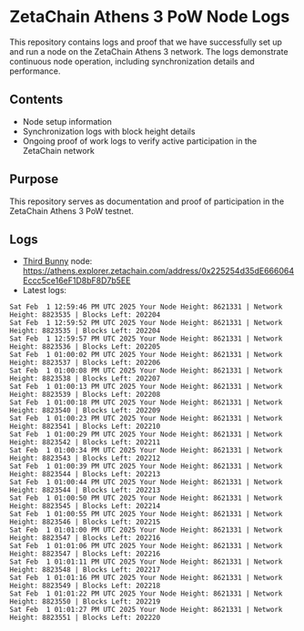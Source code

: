 # ZetaChain Athens 3 PoW Node Logs
This repository contains logs and proof that we have successfully set up and run a node on the ZetaChain Athens 3 network. The logs demonstrate continuous node operation, including synchronization details and performance.

## Contents
- Node setup information
- Synchronization logs with block height details
- Ongoing proof of work logs to verify active participation in the ZetaChain network

## Purpose
This repository serves as documentation and proof of participation in the ZetaChain Athens 3 PoW testnet.

## Logs

- [Third Bunny](https://thirdbunny.xyz/) node: https://athens.explorer.zetachain.com/address/0x225254d35dE666064Eccc5ce16eF1D8bF8D7b5EE
- Latest logs:
```
Sat Feb  1 12:59:46 PM UTC 2025 Your Node Height: 8621331 | Network Height: 8823535 | Blocks Left: 202204
Sat Feb  1 12:59:52 PM UTC 2025 Your Node Height: 8621331 | Network Height: 8823535 | Blocks Left: 202204
Sat Feb  1 12:59:57 PM UTC 2025 Your Node Height: 8621331 | Network Height: 8823536 | Blocks Left: 202205
Sat Feb  1 01:00:02 PM UTC 2025 Your Node Height: 8621331 | Network Height: 8823537 | Blocks Left: 202206
Sat Feb  1 01:00:08 PM UTC 2025 Your Node Height: 8621331 | Network Height: 8823538 | Blocks Left: 202207
Sat Feb  1 01:00:13 PM UTC 2025 Your Node Height: 8621331 | Network Height: 8823539 | Blocks Left: 202208
Sat Feb  1 01:00:18 PM UTC 2025 Your Node Height: 8621331 | Network Height: 8823540 | Blocks Left: 202209
Sat Feb  1 01:00:23 PM UTC 2025 Your Node Height: 8621331 | Network Height: 8823541 | Blocks Left: 202210
Sat Feb  1 01:00:29 PM UTC 2025 Your Node Height: 8621331 | Network Height: 8823542 | Blocks Left: 202211
Sat Feb  1 01:00:34 PM UTC 2025 Your Node Height: 8621331 | Network Height: 8823543 | Blocks Left: 202212
Sat Feb  1 01:00:39 PM UTC 2025 Your Node Height: 8621331 | Network Height: 8823544 | Blocks Left: 202213
Sat Feb  1 01:00:44 PM UTC 2025 Your Node Height: 8621331 | Network Height: 8823544 | Blocks Left: 202213
Sat Feb  1 01:00:50 PM UTC 2025 Your Node Height: 8621331 | Network Height: 8823545 | Blocks Left: 202214
Sat Feb  1 01:00:55 PM UTC 2025 Your Node Height: 8621331 | Network Height: 8823546 | Blocks Left: 202215
Sat Feb  1 01:01:00 PM UTC 2025 Your Node Height: 8621331 | Network Height: 8823547 | Blocks Left: 202216
Sat Feb  1 01:01:06 PM UTC 2025 Your Node Height: 8621331 | Network Height: 8823547 | Blocks Left: 202216
Sat Feb  1 01:01:11 PM UTC 2025 Your Node Height: 8621331 | Network Height: 8823548 | Blocks Left: 202217
Sat Feb  1 01:01:16 PM UTC 2025 Your Node Height: 8621331 | Network Height: 8823549 | Blocks Left: 202218
Sat Feb  1 01:01:22 PM UTC 2025 Your Node Height: 8621331 | Network Height: 8823550 | Blocks Left: 202219
Sat Feb  1 01:01:27 PM UTC 2025 Your Node Height: 8621331 | Network Height: 8823551 | Blocks Left: 202220
```
